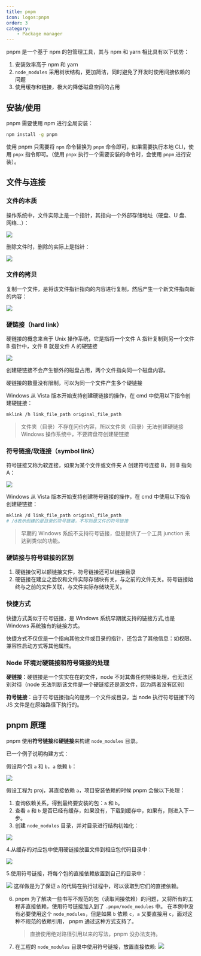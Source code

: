 ```yaml
---
title: pnpm
icon: logos:pnpm
order: 3
category:
    - Package manager
---
```


pnpm 是一个基于 npm 的包管理工具，其与 npm 和 yarn 相比具有以下优势：

1. 安装效率高于 npm 和 yarn
2. `node_modules` 采用树状结构，更加简洁，同时避免了开发时使用间接依赖的问题
3. 使用缓存和链接，极大的降低磁盘空间的占用

## 安装/使用

pnpm 需要使用 npm 进行全局安装：

```bash
npm install -g pnpm
```

使用 pnpm 只需要将 `npm` 命令替换为 `pnpm` 命令即可，如果需要执行本地 CLI，使用 `pnpx` 指令即可。（使用 `pnpx` 执行一个需要安装的命令时，会使用 `pnpm` 进行安装）。

## 文件与连接

### 文件的本质

操作系统中，文件实际上是一个指针，其指向一个外部存储地址（硬盘、U 盘、网络...）：

![](../../../../.vuepress/public/assets/images/web/frontend-engineering/package-manager/pnpm/file_1.png)

删除文件时，删除的实际上是指针：

![](../../../../.vuepress/public/assets/images/web/frontend-engineering/package-manager/pnpm/file_2.png)

### 文件的拷贝

复制一个文件，是将该文件指针指向的内容进行复制，然后产生一个新文件指向新的内容：

![](../../../../.vuepress/public/assets/images/web/frontend-engineering/package-manager/pnpm/copy_file.png)

### 硬链接（hard link）

硬链接的概念来自于 Unix 操作系统，它是指将一个文件 A 指针复制到另一个文件 B 指针中，文件 B 就是文件 A 的硬链接

![](../../../../.vuepress/public/assets/images/web/frontend-engineering/package-manager/pnpm/hard_link.png)

创建硬链接不会产生额外的磁盘占用，两个文件指向同一个磁盘内容。

硬链接的数量没有限制，可以为同一个文件产生多个硬链接

Windows 从 Vista 版本开始支持创建硬链接的操作，在 cmd 中使用以下指令创建硬链接：

```bash
mklink /h link_file_path original_file_path
```

> 文件夹（目录）不存在问价内容，所以文件夹（目录）无法创建硬链接
> Windows 操作系统中，不要跨盘符创建硬链接

### 符号链接/软连接（symbol link）

符号链接又称为软连接，如果为某个文件或文件夹 A 创建符号连接 B，则 B 指向 A：

![](../../../../.vuepress/public/assets/images/web/frontend-engineering/package-manager/pnpm/symbol_link.png)

Windows 从 Vista 版本开始支持创建符号链接的操作，在 cmd 中使用以下指令创建硬链接：

```bash
mklink /d link_file_path original_file_path
# /d表示创建的是目录的符号链接，不写则是文件的符号链接
```

> 早期的 Windows 系统不支持符号链接，但是提供了一个工具 junction 来达到类似的功能。

### 硬链接与符号链接的区别

1. 硬链接仅可以额链接文件，符号链接还可以链接目录
2. 硬链接在建立之后仅和文件实际存储块有关，与之前的文件无关。符号链接始终与之前的文件关联，与文件实际存储块无关。

### 快捷方式

快捷方式类似于符号链接，是 Windows 系统早期就支持的链接方式,也是 Windows 系统独有的链接方式。

快捷方式不仅仅是一个指向其他文件或目录的指针，还包含了其他信息：如权限、兼容性启动方式等其他属性。

### Node 环境对硬链接和符号链接的处理

**硬链接**：硬链接是一个实实在在的文件，node 不对其做任何特殊处理，也无法区别对待（node 无法判断该文件是一个硬链接还是源文件，因为两者没有区别）

**符号链接**：由于符号链接指向的是另一个文件或目录，当 node 执行符号链接下的 JS 文件是在原始路径下执行的。

## pnpm 原理

pnpm 使用**符号链接**和**硬链接**来构建 `node_modules` 目录。

已一个例子说明构建方式：

假设两个包 `a` 和 `b`，`a` 依赖 `b`：

![](../../../../.vuepress/public/assets/images/web/frontend-engineering/package-manager/pnpm/pnpm_1.png)

假设工程为 proj，其直接依赖 `a`，项目安装依赖的时候 pnpm 会做以下处理：

1. 查询依赖关系，得到最终要安装的包：`a` 和 `b`。
2. 查看 `a` 和 `b` 是否已经有缓存，如果没有，下载到缓存中，如果有，则进入下一步。
3. 创建 `node_modules` 目录，并对目录进行结构初始化：

![](../../../../.vuepress/public/assets/images/web/frontend-engineering/package-manager/pnpm/pnpm_2.png) 

4.从缓存的对应包中使用硬链接放置文件到相应包代码目录中：

![](../../../../.vuepress/public/assets/images/web/frontend-engineering/package-manager/pnpm/pnpm_3.png)

5.使用符号链接，将每个包的直接依赖放置到自己的目录中：

![](../../../../.vuepress/public/assets/images/web/frontend-engineering/package-manager/pnpm/pnpm_4.png)
这样做是为了保证 `a` 的代码在执行过程中，可以读取到它们的直接依赖。

6. pnpm 为了解决一些书写不规范的包（读取间接依赖）的问题，又将所有的工程非直接依赖，使用符号链接加入到了 `.pnpm/node_modules` 中。
   在本例中没有必要使用这个 `node_modules`，但是如果 `b` 依赖 `c`，`a` 又要直接用 `c`，面对这种不规范的依赖引用， pnpm 通过这种方式支持了。

    > 直接使用绝对路径引用以来的写法，pnpm 没办法支持。

7. 在工程的 `node_modules` 目录中使用符号链接，放置直接依赖:
![](../../../../.vuepress/public/assets/images/web/frontend-engineering/package-manager/pnpm/pnpm_5.png)